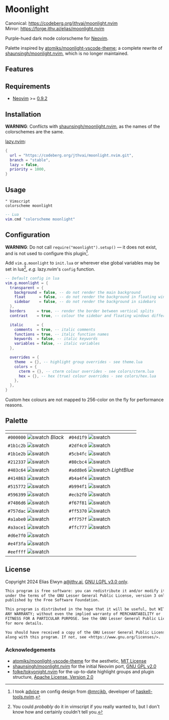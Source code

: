 <!-- SPDX-License-Identifier: LGPL-3.0-only -->
# Moonlight

Canonical: <https://codeberg.org/jthvai/moonlight.nvim><br />
Mirror: <https://forge.jthv.ai/elias/moonlight.nvim>

Purple-hued dark mode colorscheme for [Neovim](https://neovim.io/).

Palette inspired by [atomiks/moonlight-vscode-theme](https://github.com/atomiks/moonlight-vscode-theme); a complete
rewrite of [shaunsingh/moonlight.nvim](https://github.com/shaunsingh/moonlight.nvim), which is no longer maintained.

## Features

<!-- TODO: -->

## Requirements

- [Neovim](https://neovim.io/) >= [0.9.2](https://github.com/neovim/neovim/releases/tag/v0.9.2)

## Installation

**WARNING**: Conflicts with [shaunsingh/moonlight.nvim](https://github.com/shaunsingh/moonlight.nvim), as the names of
the colorschemes are the same.

[lazy.nvim](https://github.com/folke/lazy.nvim):

```lua
{
  url = "https://codeberg.org/jthvai/moonlight.nvim.git",
  branch = "stable",
  lazy = false,
  priority = 1000,
}
```

## Usage

```vim
" Vimscript
colorscheme moonlight
```

```lua
-- Lua
vim.cmd "colorscheme moonlight"
```

## Configuration

**WARNING**: Do not call `require("moonlight").setup()` — it does not exist, and is not used to configure this
plugin[^1].

Add `vim.g.moonlight` to `init.lua` or wherever else global variables may be set in lua[^2], _e.g._ lazy.nvim's `config`
function.

```lua
-- Default config in lua
vim.g.moonlight = {
  transparent = {
    background = false, -- do not render the main background
    float      = false, -- do not render the background in floating windows
    sidebar    = false, -- do not render the background in sidebars
  },
  borders     = true, -- render the border between vertical splits
  contrast    = true, -- colour the sidebar and floating windows differently to the main background

  italic      = {
    comments  = true, -- italic comments
    functions = true, -- italic function names
    keywords  = false, -- italic keywords
    variables = false, -- italic variables
  },

  overrides = {
    theme  = {}, -- highlight group overrides - see theme.lua
    colors = {
      cterm = {}, -- cterm colour overrides - see colors/cterm.lua
      hex = {}, -- hex (true) colour overrides - see colors/hex.lua
    },
  },
}
```

Custom hex colours are not mapped to 256-color on the fly for performance reasons.

[^1]: I took [advice](https://mrcjkb.dev/posts/2023-08-22-setup.html) on config design from
      [@mrcjkb](https://github.com/mrcjkb), developer of
      [haskell-tools.nvim](https://github.com/mrcjkb/haskell-tools.nvim).
[^2]: You could _probably_ do it in vimscript if you really wanted to, but I don't know how and certainly couldn't tell
      you.

## Palette

| <!-- -->                                                           | <!-- -->                                                               |
| ---                                                                | ---                                                                    |
| `#000000` ![swatch](https://placehold.co/1/000000/000000)  _Black_ | `#04d1f9` ![swatch](https://placehold.co/1/04d1f9/04d1f9)              |
| `#1b1c2b` ![swatch](https://placehold.co/1/1b1c2b/1b1c2b)          | `#2df4c0` ![swatch](https://placehold.co/1/2df4c0/2df4c0)              |
| `#1b1e2b` ![swatch](https://placehold.co/1/1b1e2b/1b1e2b)          | `#5cb4fc` ![swatch](https://placehold.co/1/5cb4fc/5cb4fc)              |
| `#212337` ![swatch](https://placehold.co/1/212337/212337)          | `#80cbc4` ![swatch](https://placehold.co/1/80cbc4/80cbc4)              |
| `#403c64` ![swatch](https://placehold.co/1/403c64/403c64)          | `#add8e6` ![swatch](https://placehold.co/1/add8e6/add8e6)  _LightBlue_ |
| `#414863` ![swatch](https://placehold.co/1/414863/414863)          | `#b4a4f4` ![swatch](https://placehold.co/1/b4a4f4/b4a4f4)              |
| `#515772` ![swatch](https://placehold.co/1/515772/515772)          | `#b994f1` ![swatch](https://placehold.co/1/b994f1/b994f1)              |
| `#596399` ![swatch](https://placehold.co/1/596399/596399)          | `#ecb2f0` ![swatch](https://placehold.co/1/ecb2f0/ecb2f0)              |
| `#7486d6` ![swatch](https://placehold.co/1/7486d6/7486d6)          | `#f67f81` ![swatch](https://placehold.co/1/f67f81/f67f81)              |
| `#757dac` ![swatch](https://placehold.co/1/757dac/757dac)          | `#ff5370` ![swatch](https://placehold.co/1/ff5370/ff5370)              |
| `#a1abe0` ![swatch](https://placehold.co/1/a1abe0/a1abe0)          | `#ff757f` ![swatch](https://placehold.co/1/ff757f/ff757f)              |
| `#a3ace1` ![swatch](https://placehold.co/1/a3ace1/a3ace1)          | `#ffc777` ![swatch](https://placehold.co/1/ffc777/ffc777)              |
| `#d6e7f0` ![swatch](https://placehold.co/1/d6e7f0/d6e7f0)          |                                                                        |
| `#e4f3fa` ![swatch](https://placehold.co/1/e4f3fa/e4f3fa)          |                                                                        |
| `#eeffff` ![swatch](https://placehold.co/1/eeffff/eeffff)          |                                                                        |

## License

Copyright 2024 Elias Elwyn <a@jthv.ai>, [GNU LGPL v3.0 only](./LICENSE).

```txt
This program is free software: you can redistribute it and/or modify it
under the terms of the GNU Lesser General Public License, version 3 only, as
published by the Free Software Foundation.

This program is distributed in the hope that it will be useful, but WITHOUT
ANY WARRANTY; without even the implied warranty of MERCHANTABILITY or
FITNESS FOR A PARTICULAR PURPOSE. See the GNU Lesser General Public License
for more details.

You should have received a copy of the GNU Lesser General Public License
along with this program. If not, see <https://www.gnu.org/licenses/>.
```

### Acknowledgements

- [atomiks/moonlight-vscode-theme](https://github.com/atomiks/moonlight-vscode-theme) for the aesthetic,
  [MIT License](https://github.com/atomiks/moonlight-vscode-theme/blob/master/LICENSE)
- [shaunsingh/moonlight.nvim](https://github.com/shaunsingh/moonlight.nvim) for the initial Neovim port,
  [GNU GPL v2.0](https://github.com/shaunsingh/moonlight.nvim/blob/pure-lua/LICENSE)
- [folke/tokyonight.nvim](https://github.com/folke/tokyonight.nvim) for the up-to-date highlight groups and plugin
  structure, [Apache License, Version 2.0](https://github.com/folke/tokyonight.nvim/blob/main/LICENSE)
